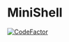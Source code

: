 # MiniShell
[![CodeFactor](https://www.codefactor.io/repository/github/diegodiaz1256/minishell/badge?s=aa32681b975d89ecc16bb2bf61894f15aebc82bb)](https://www.codefactor.io/repository/github/diegodiaz1256/minishell)

